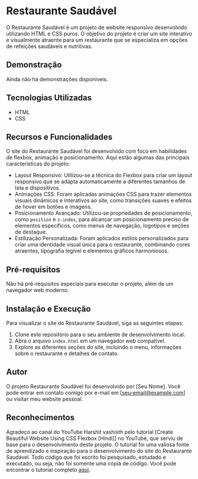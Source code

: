 # Restaurante Saudável

O Restaurante Saudável é um projeto de website responsivo desenvolvido utilizando HTML e CSS puros. O objetivo do projeto é criar um site interativo e visualmente atraente para um restaurante que se especializa em opções de refeições saudáveis e nutritivas.

## Demonstração
Ainda não há demonstrações disponíveis. 

## Tecnologias Utilizadas
- HTML
- CSS

## Recursos e Funcionalidades
O site do Restaurante Saudável foi desenvolvido com foco em habilidades de flexbox, animação e posicionamento. Aqui estão algumas das principais características do projeto:

- Layout Responsivo: Utilizou-se a técnica do Flexbox para criar um layout responsivo que se adapta automaticamente a diferentes tamanhos de tela e dispositivos.
- Animações CSS: Foram aplicadas animações CSS para trazer elementos visuais dinâmicos e interativos ao site, como transições suaves e efeitos de hover em botões e imagens.
- Posicionamento Avançado: Utilizou-se propriedades de posicionamento, como `position` e `z-index`, para alcançar um posicionamento preciso de elementos específicos, como menus de navegação, logotipos e seções de destaque.
- Estilização Personalizada: Foram aplicados estilos personalizados para criar uma identidade visual única para o restaurante, combinando cores atraentes, tipografia legível e elementos gráficos harmoniosos.

## Pré-requisitos
Não há pré-requisitos especiais para executar o projeto, além de um navegador web moderno.

## Instalação e Execução
Para visualizar o site do Restaurante Saudável, siga as seguintes etapas:

1. Clone este repositório para o seu ambiente de desenvolvimento local.
2. Abra o arquivo `index.html` em um navegador web compatível.
3. Explore as diferentes seções do site, incluindo o menu, informações sobre o restaurante e detalhes de contato.

## Autor
O projeto Restaurante Saudável foi desenvolvido por [Seu Nome]. Você pode entrar em contato comigo por e-mail em [seu-email@example.com] ou visitar meu website pessoal.

## Reconhecimentos
Agradeço ao canal do YouTube Harshit vashisth pelo tutorial [Create Beautiful Website Using CSS Flexbox [Hindi]] no YouTube, que serviu de base para o desenvolvimento deste projeto. O tutorial foi uma valiosa fonte de aprendizado e inspiração para o desenvolvimento do site do Restaurante Saudável. Todo código que foi escrito foi pesquisado, estudado e executado, ou seja, não foi somente uma cópia de código. Você pode encontrar o tutorial completo [aqui](https://www.youtube.com/watch?v=2OV78vriYhY&list=PLRNA1q4J3CqoEfJP0uevZlle4WHJ5jQid).
